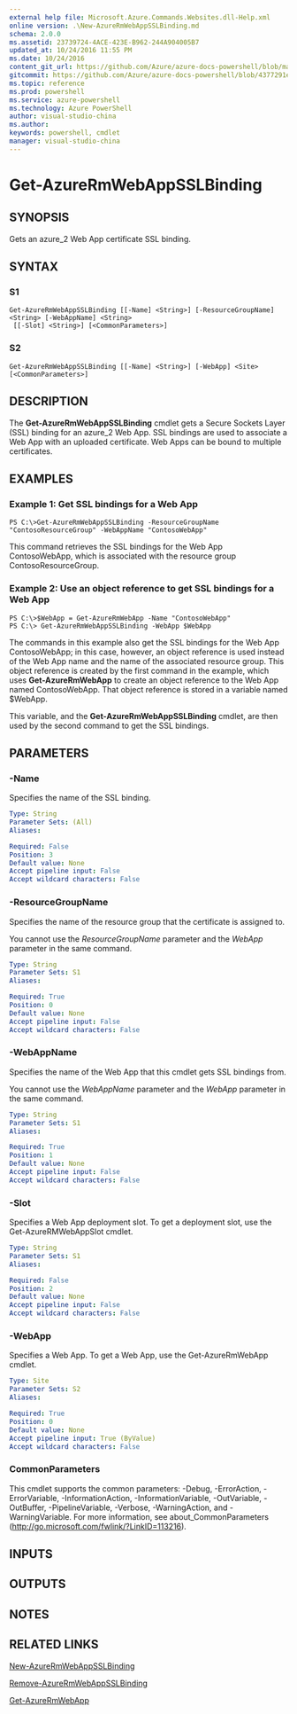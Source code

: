 ```yaml
---
external help file: Microsoft.Azure.Commands.Websites.dll-Help.xml
online version: .\New-AzureRmWebAppSSLBinding.md
schema: 2.0.0
ms.assetid: 23739724-4ACE-423E-B962-244A904005B7
updated_at: 10/24/2016 11:55 PM
ms.date: 10/24/2016
content_git_url: https://github.com/Azure/azure-docs-powershell/blob/master/azureps-cmdlets-docs/ResourceManager/AzureRM.Websites/v1.0/Get-AzureRmWebAppSSLBinding.md
gitcommit: https://github.com/Azure/azure-docs-powershell/blob/4377291ee360e58e2c1c5d644155daf6a0279055/azureps-cmdlets-docs/ResourceManager/AzureRM.Websites/v1.0/Get-AzureRmWebAppSSLBinding.md
ms.topic: reference
ms.prod: powershell
ms.service: azure-powershell
ms.technology: Azure PowerShell
author: visual-studio-china
ms.author: 
keywords: powershell, cmdlet
manager: visual-studio-china
---
```


# Get-AzureRmWebAppSSLBinding

## SYNOPSIS
Gets an azure_2 Web App certificate SSL binding.

## SYNTAX

### S1
```
Get-AzureRmWebAppSSLBinding [[-Name] <String>] [-ResourceGroupName] <String> [-WebAppName] <String>
 [[-Slot] <String>] [<CommonParameters>]
```

### S2
```
Get-AzureRmWebAppSSLBinding [[-Name] <String>] [-WebApp] <Site> [<CommonParameters>]
```

## DESCRIPTION
The **Get-AzureRmWebAppSSLBinding** cmdlet gets a Secure Sockets Layer (SSL) binding for an azure_2 Web App.
SSL bindings are used to associate a Web App with an uploaded certificate.
Web Apps can be bound to multiple certificates.

## EXAMPLES

### Example 1: Get SSL bindings for a Web App
```
PS C:\>Get-AzureRmWebAppSSLBinding -ResourceGroupName "ContosoResourceGroup" -WebAppName "ContosoWebApp"
```

This command retrieves the SSL bindings for the Web App ContosoWebApp, which is associated with the resource group ContosoResourceGroup.

### Example 2: Use an object reference to get SSL bindings for a Web App
```
PS C:\>$WebApp = Get-AzureRmWebApp -Name "ContosoWebApp"
PS C:\> Get-AzureRmWebAppSSLBinding -WebApp $WebApp
```

The commands in this example also get the SSL bindings for the Web App ContosoWebApp; in this case, however, an object reference is used instead of the Web App name and the name of the associated resource group.
This object reference is created by the first command in the example, which uses **Get-AzureRmWebApp** to create an object reference to the Web App named ContosoWebApp.
That object reference is stored in a variable named $WebApp.

This variable, and the **Get-AzureRmWebAppSSLBinding** cmdlet, are then used by the second command to get the SSL bindings.

## PARAMETERS

### -Name
Specifies the name of the SSL binding.

```yaml
Type: String
Parameter Sets: (All)
Aliases: 

Required: False
Position: 3
Default value: None
Accept pipeline input: False
Accept wildcard characters: False
```

### -ResourceGroupName
Specifies the name of the resource group that the certificate is assigned to.

You cannot use the *ResourceGroupName* parameter and the *WebApp* parameter in the same command.

```yaml
Type: String
Parameter Sets: S1
Aliases: 

Required: True
Position: 0
Default value: None
Accept pipeline input: False
Accept wildcard characters: False
```

### -WebAppName
Specifies the name of the Web App that this cmdlet gets SSL bindings from.

You cannot use the *WebAppName* parameter and the *WebApp* parameter in the same command.

```yaml
Type: String
Parameter Sets: S1
Aliases: 

Required: True
Position: 1
Default value: None
Accept pipeline input: False
Accept wildcard characters: False
```

### -Slot
Specifies a Web App deployment slot.
To get a deployment slot, use the Get-AzureRMWebAppSlot cmdlet.

```yaml
Type: String
Parameter Sets: S1
Aliases: 

Required: False
Position: 2
Default value: None
Accept pipeline input: False
Accept wildcard characters: False
```

### -WebApp
Specifies a Web App.
To get a Web App, use the Get-AzureRmWebApp cmdlet.

```yaml
Type: Site
Parameter Sets: S2
Aliases: 

Required: True
Position: 0
Default value: None
Accept pipeline input: True (ByValue)
Accept wildcard characters: False
```

### CommonParameters
This cmdlet supports the common parameters: -Debug, -ErrorAction, -ErrorVariable, -InformationAction, -InformationVariable, -OutVariable, -OutBuffer, -PipelineVariable, -Verbose, -WarningAction, and -WarningVariable. For more information, see about_CommonParameters (http://go.microsoft.com/fwlink/?LinkID=113216).

## INPUTS

## OUTPUTS

## NOTES

## RELATED LINKS

[New-AzureRmWebAppSSLBinding](./New-AzureRmWebAppSSLBinding.md)

[Remove-AzureRmWebAppSSLBinding](./Remove-AzureRmWebAppSSLBinding.md)

[Get-AzureRmWebApp](./Get-AzureRmWebApp.md)


